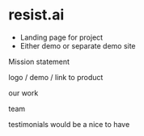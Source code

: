 # resist.ai

- Landing page for project
- Either demo or separate demo site 

Mission statement 

logo / demo / link to product 

our work 

team 

testimonials would be a nice to have 



